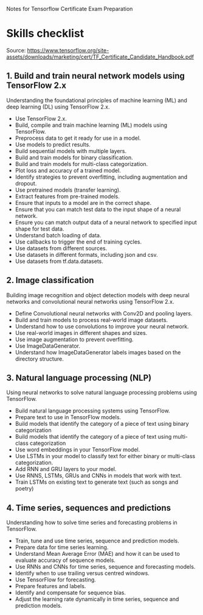 Notes for Tensorflow Certificate Exam Preparation

# Skills checklist

Source: https://www.tensorflow.org/site-assets/downloads/marketing/cert/TF_Certificate_Candidate_Handbook.pdf

## 1. Build and train neural network models using TensorFlow 2.x

Understanding the foundational principles of machine learning (ML) and deep learning (DL) using TensorFlow 2.x.

- Use TensorFlow 2.x.
- Build, compile and train machine learning (ML) models using TensorFlow.
- Preprocess data to get it ready for use in a model.
- Use models to predict results.
- Build sequential models with multiple layers.
- Build and train models for binary classification.
- Build and train models for multi-class categorization.
- Plot loss and accuracy of a trained model.
- Identify strategies to prevent overfitting, including augmentation and dropout.
- Use pretrained models (transfer learning).
- Extract features from pre-trained models.
- Ensure that inputs to a model are in the correct shape.
- Ensure that you can match test data to the input shape of a neural network.
- Ensure you can match output data of a neural network to specified input shape for test data.
- Understand batch loading of data.
- Use callbacks to trigger the end of training cycles.
- Use datasets from different sources.
- Use datasets in different formats, including json and csv.
- Use datasets from tf.data.datasets.

## 2. Image classification

Building image recognition and object detection models with deep neural networks and convolutional neural networks using TensorFlow 2.x. 

- Define Convolutional neural networks with Conv2D and pooling layers.
- Build and train models to process real-world image datasets.
- Understand how to use convolutions to improve your neural network.
- Use real-world images in different shapes and sizes.
- Use image augmentation to prevent overfitting.
- Use ImageDataGenerator.
- Understand how ImageDataGenerator labels images based on the directory structure.

## 3. Natural language processing (NLP)

Using neural networks to solve natural language processing problems using TensorFlow.

- Build natural language processing systems using TensorFlow.
- Prepare text to use in TensorFlow models.
- Build models that identify the category of a piece of text using binary categorization
- Build models that identify the category of a piece of text using multi-class categorization
- Use word embeddings in your TensorFlow model.
- Use LSTMs in your model to classify text for either binary or multi-class categorization.
- Add RNN and GRU layers to your model.
- Use RNNS, LSTMs, GRUs and CNNs in models that work with text.
- Train LSTMs on existing text to generate text (such as songs and poetry)

## 4. Time series, sequences and predictions

Understanding how to solve time series and forecasting problems in TensorFlow. 

- Train, tune and use time series, sequence and prediction models.
- Prepare data for time series learning.
- Understand Mean Average Error (MAE) and how it can be used to evaluate accuracy of sequence models.
- Use RNNs and CNNs for time series, sequence and forecasting models.
- Identify when to use trailing versus centred windows.
- Use TensorFlow for forecasting.
- Prepare features and labels.
- Identify and compensate for sequence bias.
- Adjust the learning rate dynamically in time series, sequence and prediction models.